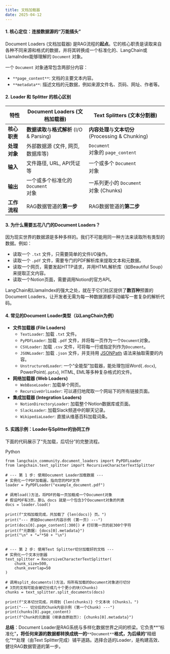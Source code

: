 ```yaml
---
title: 文档加载器
date: 2025-04-12 
---
```


#### **1. 核心定位：连接数据源的“万能插头”**
Document Loaders (文档加载器) 是RAG流程的**起点**。它的核心职责是读取来自各种不同来源和格式的数据，并将其转换成一个标准化的、LangChain或LlamaIndex能够理解的 `Document` 对象。

一个 `Document` 对象通常包含两部分内容：

+ `**page_content**`: 文档的主要文本内容。
+ `**metadata**`: 描述文档的元数据，例如来源文件名、页码、网址、作者等。

#### **2. Loader 和 Splitter 的核心区别**
| 特性 | **Document Loaders (文档加载器)** | **Text Splitters (文本分割器)** |
| --- | --- | --- |
| **核心职责** | **数据读取**与**格式解析** (I/O & Parsing) | **内容处理**与**文本切分** (Processing & Chunking) |
| **处理对象** | 外部数据源 (文件, 网页, 数据库等) | `Document`<br/> 对象的 `page_content` |
| **输入** | 文件路径, URL, API凭证等 | 一个或多个 `Document`<br/> 对象 |
| **输出** | 一个或多个标准化的 `Document`<br/> 对象 | 一系列更小的 `Document`<br/> 对象 (Chunks) |
| **工作流程** | RAG数据管道的**第一步** | RAG数据管道的**第二步** |




#### **3. 为什么需要五花八门的Document Loaders？**
因为现实世界的数据源是多种多样的。我们不可能用同一种方法来读取所有类型的数据。例如：

+ 读取一个 `.txt` 文件，只需要简单的文件I/O操作。
+ 读取一个 `.pdf` 文件，需要专门的PDF解析库来提取文本和元数据。
+ 读取一个网页，需要发起HTTP请求，并用HTML解析库（如Beautiful Soup）来提取正文内容。
+ 读取一个Notion页面，需要调用Notion的官方API。

LangChain和LlamaIndex的强大之处，就在于它们社区提供了**数百种**预置的Document Loaders，让开发者无需为每一种数据源都手动编写一套复杂的解析代码。

#### **4. 常见的Document Loader类型（以LangChain为例）**
+ **文件加载器 (File Loaders)**
    - `TextLoader`: 加载 `.txt` 文件。
    - `PyPDFLoader`: 加载 `.pdf` 文件，并将每一页作为一个`Document`对象。
    - `CSVLoader`: 加载 `.csv` 文件，可将每一行或指定列作为`Document`。
    - `JSONLoader`: 加载 `.json` 文件，并支持用 [JSONPath](https://jsonpath.com/) 语法来抽取需要的内容。
    - `UnstructuredLoader`: 一个“全能型”加载器，能处理包括Word(`.docx`), PowerPoint(`.pptx`), HTML, EML等多种复杂格式的文件。
+ **网络加载器 (Web Loaders)**
    - `WebBaseLoader`: 加载单个网页。
    - `RecursiveUrlLoader`: 可以递归地爬取一个网站下的所有链接页面。
+ **集成加载器 (Integration Loaders)**
    - `NotionDirectoryLoader`: 加载整个Notion数据库或页面。
    - `SlackLoader`: 加载Slack频道中的聊天记录。
    - `WikipediaLoader`: 直接从维基百科加载词条。

#### **5. 实践示例：Loader与Splitter的协同工作**
下面的代码展示了“先加载，后切分”的完整流程。

Python

```plain
from langchain_community.document_loaders import PyPDFLoader
from langchain.text_splitter import RecursiveCharacterTextSplitter

# --- 第 1 步: 使用Document Loader加载数据 ---
# 实例化一个PDF加载器，指向您的PDF文件
loader = PyPDFLoader("example_document.pdf")

# 调用load()方法，将PDF的每一页加载成一个Document对象
# 假设PDF有3页，那么 docs 就是一个包含3个Document对象的列表
docs = loader.load()

print(f"文档加载完成，共加载了 {len(docs)} 页。")
print("--- 原始Document内容示例 (第一页) ---")
print(docs[0].page_content[:300]) # 打印第一页的前300个字符
print(f"元数据: {docs[0].metadata}")
print("\n" + "="*50 + "\n")


# --- 第 2 步: 使用Text Splitter切分加载好的文档 ---
# 实例化一个文本分割器
text_splitter = RecursiveCharacterTextSplitter(
    chunk_size=500,
    chunk_overlap=50
)

# 调用split_documents()方法，将所有加载的Document对象进行切分
# 3页的文档可能会被切分成几十个更小的块(Chunks)
chunks = text_splitter.split_documents(docs)

print(f"文本切分完成，共得到 {len(chunks)} 个文本块 (Chunks)。")
print("--- 切分后的Chunk内容示例 (第一个Chunk) ---")
print(chunks[0].page_content)
print(f"Chunk的元数据 (继承自原始页): {chunks[0].metadata}")
```

**总结**：Document Loader是RAG系统与多样化数据世界之间的桥梁。它负责**“标准化”**，将任何来源的数据都转换成统一的**`**Document**`**格式，为后续的**“精细化”**处理（由Text Splitter完成）铺平道路。选择合适的Loader，是构建高效、健壮RAG数据管道的第一步。

